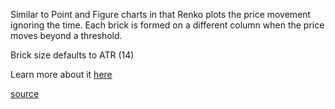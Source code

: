 Similar to Point and Figure charts in that Renko plots the price movement ignoring the time. Each brick is formed on a different column when the price moves beyond a threshold.

Brick size defaults to ATR (14)

Learn more about it [here](http://stockcharts.com/school/doku.php?id=chart_school:chart_analysis:renko)

[source](https://github.com/kossidts/react-stockcharts/blob/master/docs/lib/charts/Renko.js) <!-- , [codesandbox](https://codesandbox.io/s/github/rrag/react-stockcharts-examples2/tree/master/examples/Renko) -->
